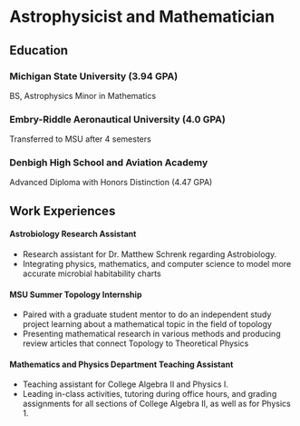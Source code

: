 # Astrophysicist and Mathematician

## Education

### Michigan State University (3.94 GPA)
BS, Astrophysics 
Minor in Mathematics 

### Embry-Riddle Aeronautical University (4.0 GPA)
Transferred to MSU after 4 semesters

### Denbigh High School and Aviation Academy
Advanced Diploma with Honors Distinction (4.47 GPA)

## Work Experiences

#### Astrobiology Research Assistant
 - Research assistant for Dr. Matthew Schrenk regarding Astrobiology.
 - Integrating physics, mathematics, and computer science to model more accurate microbial habitability charts

#### MSU Summer Topology Internship
 - Paired with a graduate student mentor to do an independent study project learning about a mathematical topic in the field of topology
 - Presenting mathematical research in various methods and producing review articles that connect Topology to Theoretical Physics

#### Mathematics and Physics Department Teaching Assistant
 - Teaching assistant for College Algebra II and Physics I.
 - Leading in-class activities, tutoring during office hours, and grading assignments for all sections of College Algebra II, as well as for Physics 1.

